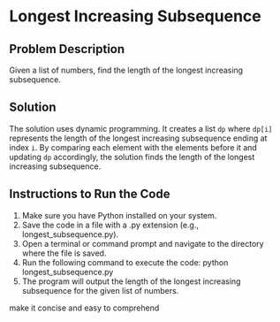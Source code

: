 # Longest Increasing Subsequence

## Problem Description
Given a list of numbers, find the length of the longest increasing subsequence.

## Solution
The solution uses dynamic programming. It creates a list `dp` where `dp[i]` represents the length of the longest increasing subsequence ending at index `i`. By comparing each element with the elements before it and updating `dp` accordingly, the solution finds the length of the longest increasing subsequence.

## Instructions to Run the Code
1. Make sure you have Python installed on your system.
2. Save the code in a file with a .py extension (e.g., longest_subsequence.py).
3. Open a terminal or command prompt and navigate to the directory where the file is saved.
4. Run the following command to execute the code: python longest_subsequence.py
5. The program will output the length of the longest increasing subsequence for the given list of numbers.

make it concise and easy to comprehend